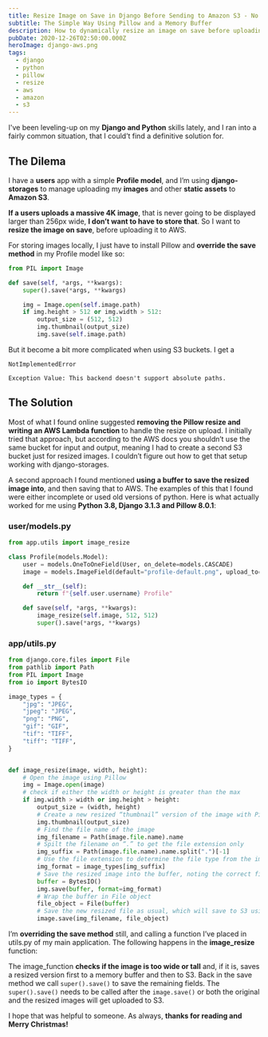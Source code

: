 ```yaml
---
title: Resize Image on Save in Django Before Sending to Amazon S3 - No Lambda Function Required
subtitle: The Simple Way Using Pillow and a Memory Buffer
description: How to dynamically resize an image on save before uploading it to your AWS S3 bucket. No Lambda function required.
pubDate: 2020-12-26T02:50:00.000Z
heroImage: django-aws.png
tags:
  - django
  - python
  - pillow
  - resize
  - aws
  - amazon
  - s3
---
```


I've been leveling-up on my **Django and Python** skills lately, and I ran into a fairly common situation, that I could’t find a definitive solution for.

## The Dilema

I have a **users** app with a simple **Profile model**, and I’m using **django-storages** to manage uploading my **images** and other **static assets** to **Amazon S3**.

**If a users uploads a massive 4K image**, that is never going to be displayed larger than 256px wide, **I don’t want to have to store that**. So I want to **resize the image on save**, before uploading it to AWS.

For storing images locally, I just have to install Pillow and **override the save method** in my Profile model like so:

```python
from PIL import Image

def save(self, *args, **kwargs):
    super().save(*args, **kwargs)

    img = Image.open(self.image.path)
    if img.height > 512 or img.width > 512:
        output_size = (512, 512)
        img.thumbnail(output_size)
        img.save(self.image.path)
```

But it become a bit more complicated when using S3 buckets. I get a

`NotImplementedError`

`Exception Value: This backend doesn't support absolute paths.`

## The Solution

Most of what I found online suggested **removing the Pillow resize and writing an AWS Lambda function** to handle the resize on upload. I initially tried that approach, but according to the AWS docs you shouldn’t use the same bucket for input and output, meaning I had to create a second S3 bucket just for resized images. I couldn’t figure out how to get that setup working with django-storages.

A second approach I found mentioned **using a buffer to save the resized image into**, and then saving that to AWS. The examples of this that I found were either incomplete or used old versions of python. Here is what actually worked for me using **Python 3.8, Django 3.1.3 and Pillow 8.0.1**:

### user/models.py

```python
from app.utils import image_resize

class Profile(models.Model):
    user = models.OneToOneField(User, on_delete=models.CASCADE)
    image = models.ImageField(default="profile-default.png", upload_to="profile_pics")

    def __str__(self):
        return f"{self.user.username} Profile"

    def save(self, *args, **kwargs):
        image_resize(self.image, 512, 512)
        super().save(*args, **kwargs)
```

### app/utils.py

```python
from django.core.files import File
from pathlib import Path
from PIL import Image
from io import BytesIO

image_types = {
    "jpg": "JPEG",
    "jpeg": "JPEG",
    "png": "PNG",
    "gif": "GIF",
    "tif": "TIFF",
    "tiff": "TIFF",
}


def image_resize(image, width, height):
    # Open the image using Pillow
    img = Image.open(image)
    # check if either the width or height is greater than the max
    if img.width > width or img.height > height:
        output_size = (width, height)
        # Create a new resized “thumbnail” version of the image with Pillow
        img.thumbnail(output_size)
        # Find the file name of the image
        img_filename = Path(image.file.name).name
        # Spilt the filename on “.” to get the file extension only
        img_suffix = Path(image.file.name).name.split(".")[-1]
        # Use the file extension to determine the file type from the image_types dictionary
        img_format = image_types[img_suffix]
        # Save the resized image into the buffer, noting the correct file type
        buffer = BytesIO()
        img.save(buffer, format=img_format)
        # Wrap the buffer in File object
        file_object = File(buffer)
        # Save the new resized file as usual, which will save to S3 using django-storages
        image.save(img_filename, file_object)
```

I’m **overriding the save method** still, and calling a function I’ve placed in utils.py of my main application. The following happens in the **image_resize** function:

The image_function **checks if the image is too wide or tall** and, if it is, saves a resized version first to a memory buffer and then to S3. Back in the save method we call `super().save()` to save the remaining fields. The `super().save()` needs to be called after the `image.save()` or both the original and the resized images will get uploaded to S3.

I hope that was helpful to someone. As always, **thanks for reading and Merry Christmas!**
